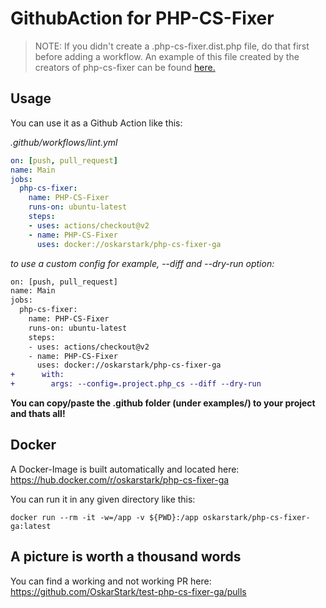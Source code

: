 # GithubAction for PHP-CS-Fixer

> NOTE: If you didn't create a .php-cs-fixer.dist.php file, do that first before adding a workflow. An example of this file created by the creators of php-cs-fixer can be found [here.](https://github.com/FriendsOfPHP/PHP-CS-Fixer/blob/master/.php-cs-fixer.dist.php)

## Usage

You can use it as a Github Action like this:

_.github/workflows/lint.yml_
```yaml
on: [push, pull_request]
name: Main
jobs:
  php-cs-fixer:
    name: PHP-CS-Fixer
    runs-on: ubuntu-latest
    steps:
    - uses: actions/checkout@v2
    - name: PHP-CS-Fixer
      uses: docker://oskarstark/php-cs-fixer-ga
```

_to use a custom config for example, --diff and --dry-run option:_
```diff
on: [push, pull_request]
name: Main
jobs:
  php-cs-fixer:
    name: PHP-CS-Fixer
    runs-on: ubuntu-latest
    steps:
    - uses: actions/checkout@v2
    - name: PHP-CS-Fixer
      uses: docker://oskarstark/php-cs-fixer-ga
+      with:
+        args: --config=.project.php_cs --diff --dry-run
```

**You can copy/paste the .github folder (under examples/) to your project and thats all!**

## Docker

A Docker-Image is built automatically and located here:
https://hub.docker.com/r/oskarstark/php-cs-fixer-ga

You can run it in any given directory like this:

`docker run --rm -it -w=/app -v ${PWD}:/app oskarstark/php-cs-fixer-ga:latest`

## A picture is worth a thousand words

You can find a working and not working PR here:
https://github.com/OskarStark/test-php-cs-fixer-ga/pulls
